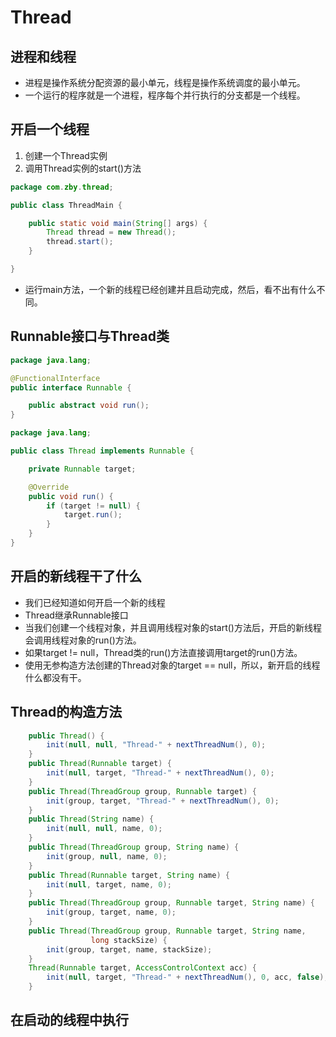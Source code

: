 # Thread

## 进程和线程

- 进程是操作系统分配资源的最小单元，线程是操作系统调度的最小单元。
- 一个运行的程序就是一个进程，程序每个并行执行的分支都是一个线程。
## 开启一个线程

1. 创建一个Thread实例
2. 调用Thread实例的start()方法
``` java
package com.zby.thread;

public class ThreadMain {

	public static void main(String[] args) {
		Thread thread = new Thread();
		thread.start();
	}

}
```
- 运行main方法，一个新的线程已经创建并且启动完成，然后，看不出有什么不同。
## Runnable接口与Thread类
```java
package java.lang;

@FunctionalInterface
public interface Runnable {

    public abstract void run();
}
```
```java
package java.lang;

public class Thread implements Runnable {

    private Runnable target;

    @Override
    public void run() {
        if (target != null) {
            target.run();
        }
    }
}
```
## 开启的新线程干了什么
- 我们已经知道如何开启一个新的线程
- Thread继承Runnable接口
- 当我们创建一个线程对象，并且调用线程对象的start()方法后，开启的新线程会调用线程对象的run()方法。
- 如果target  != null，Thread类的run()方法直接调用target的run()方法。
- 使用无参构造方法创建的Thread对象的target == null，所以，新开启的线程什么都没有干。
## Thread的构造方法

``` java
    public Thread() {
        init(null, null, "Thread-" + nextThreadNum(), 0);
    }
    public Thread(Runnable target) {
        init(null, target, "Thread-" + nextThreadNum(), 0);
    }
    public Thread(ThreadGroup group, Runnable target) {
        init(group, target, "Thread-" + nextThreadNum(), 0);
    }
    public Thread(String name) {
        init(null, null, name, 0);
    }
    public Thread(ThreadGroup group, String name) {
        init(group, null, name, 0);
    }
    public Thread(Runnable target, String name) {
        init(null, target, name, 0);
    }
    public Thread(ThreadGroup group, Runnable target, String name) {
        init(group, target, name, 0);
    }
    public Thread(ThreadGroup group, Runnable target, String name,
                  long stackSize) {
        init(group, target, name, stackSize);
    }
    Thread(Runnable target, AccessControlContext acc) {
        init(null, target, "Thread-" + nextThreadNum(), 0, acc, false);
    }
```
## 在启动的线程中执行